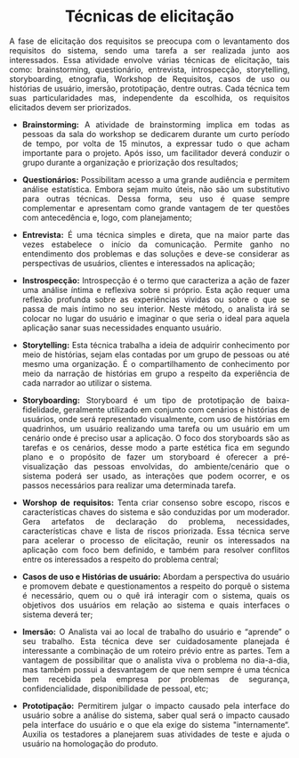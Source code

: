 # <center>Técnicas de elicitação

<div align="justify">

A fase de elicitação dos requisitos se preocupa com o levantamento dos requisitos do sistema, sendo uma tarefa a ser realizada junto aos interessados. Essa atividade envolve várias técnicas de elicitação, tais como: brainstorming, questionário, entrevista, introspecção, storytelling, storyboarding, etnografia, Workshop de Requisitos, casos de uso ou histórias de usuário, imersão, prototipação, dentre outras. Cada técnica tem suas particularidades mas, independente da escolhida, os requisitos elicitados devem ser priorizados. 

- **Brainstorming:** A atividade de brainstorming implica em todas as pessoas da sala do workshop se dedicarem durante um curto período de tempo, por volta de 15 minutos, a expressar tudo o que acham importante para o projeto. Após isso, um facilitador deverá conduzir o grupo durante a organização e priorização dos resultados; 

- **Questionários:** Possibilitam acesso a uma grande audiência e permitem análise estatística. Embora sejam muito úteis, não são um substitutivo para outras técnicas. Dessa forma, seu uso é quase sempre complementar e apresentam como grande vantagem de ter  questões com antecedência e, logo, com planejamento; 
- **Entrevista:**  É uma técnica simples e direta, que na maior parte das vezes estabelece o início da comunicação. Permite ganho no entendimento dos problemas e das soluções e deve-se considerar as perspectivas de usuários, clientes e interessados na aplicação;
- **Instrospecção:** Introspecção é o termo que caracteriza a ação de fazer uma análise íntima e reflexiva sobre si próprio. Esta ação requer uma reflexão profunda sobre as experiências vividas ou sobre o que se passa de mais íntimo no seu interior. Neste método, o analista irá se colocar no lugar do usuário e imaginar o que seria o ideal para aquela aplicação sanar suas necessidades enquanto usuário.
- **Storytelling:** Esta técnica trabalha a ideia de adquirir conhecimento por meio de histórias, sejam elas contadas por um grupo de pessoas ou até mesmo uma organização. É o compartilhamento de conhecimento por meio da narração de histórias em grupo a respeito da experiência de cada narrador ao utilizar o sistema.
- **Storyboarding:** Storyboard é um tipo de prototipação de baixa-fidelidade, geralmente utilizado em conjunto com cenários e histórias de usuários, onde será representado visualmente, com uso de histórias em quadrinhos, um usuário realizando uma tarefa ou um usuário em um cenário onde é preciso usar a aplicação. O foco dos storyboards são as tarefas e os cenários, desse modo a parte estética fica em segundo plano e o propósito de fazer um storyboard é oferecer a pré-visualização das pessoas envolvidas, do ambiente/cenário que o sistema poderá ser usado, as interações que podem ocorrer, e os passos necessários para realizar uma determinada tarefa.
- **Worshop de requisitos:** Tenta criar consenso sobre escopo, riscos e características chaves do sistema e são conduzidas por um moderador. Gera artefatos de declaração do problema, necessidades, características chave e lista de riscos priorizada. Essa técnica serve para acelerar o processo de elicitação, reunir os interessados na aplicação com foco bem definido, e também para resolver conflitos entre os interessados a respeito do problema central;
- **Casos de uso e Histórias de usuário:** Abordam a perspectiva do usuário e promovem debate e questionamentos a respeito do porquê o sistema é necessário, quem ou o quê irá interagir com o sistema, quais os objetivos dos usuários em relação ao sistema e quais interfaces o sistema deverá ter;
- **Imersão:** O Analista vai ao local de trabalho do usuário e “aprende” o seu trabalho. Esta técnica deve ser cuidadosamente planejada é interessante a combinação de um roteiro prévio entre as partes. Tem a vantagem de possibilitar que o analista viva o problema no dia-a-dia, mas também  possui a desvantagem de que nem sempre é uma técnica bem recebida pela empresa por problemas de
segurança, confidencialidade, disponibilidade de pessoal, etc;
- **Prototipação:** Permitirem julgar o impacto causado pela interface do usuário sobre a análise do sistema, saber qual será o impacto causado pela interface do usuário e o que ela exige do sistema "internamente“. Auxilia os testadores a planejarem suas atividades de teste e ajuda o usuário na homologação do produto.

</div>